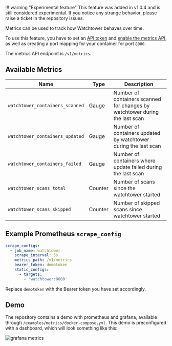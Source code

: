 !!! warning "Experimental feature"
    This feature was added in v1.0.4 and is still considered experimental. If you notice any strange behavior, please raise
    a ticket in the repository issues.

Metrics can be used to track how Watchtower behaves over time.

To use this feature, you have to set an [API token](arguments.md#http_api_token) and [enable the metrics API](arguments.md#http_api_metrics),
as well as creating a port mapping for your container for port `8080`.

The metrics API endpoint is `/v1/metrics`.

## Available Metrics

| Name                            | Type    | Description                                                                 |
| ------------------------------- | ------- | --------------------------------------------------------------------------- |
| `watchtower_containers_scanned` | Gauge   | Number of containers scanned for changes by watchtower during the last scan |
| `watchtower_containers_updated` | Gauge   | Number of containers updated by watchtower during the last scan             |
| `watchtower_containers_failed`  | Gauge   | Number of containers where update failed during the last scan               |
| `watchtower_scans_total`        | Counter | Number of scans since the watchtower started                                |
| `watchtower_scans_skipped`      | Counter | Number of skipped scans since watchtower started                            |

## Example Prometheus `scrape_config`

```yaml
scrape_configs:
  - job_name: watchtower
    scrape_interval: 5s
    metrics_path: /v1/metrics
    bearer_token: demotoken
    static_configs:
      - targets:
        - 'watchtower:8080'
```

Replace `demotoken` with the Bearer token you have set accordingly.

## Demo

The repository contains a demo with prometheus and grafana, available through `/examples/metrics/docker-compose.yml`. This demo
is preconfigured with a dashboard, which will look something like this:

![grafana metrics](assets/grafana-dashboard.png)
